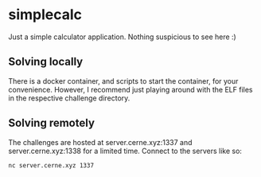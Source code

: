 # simplecalc
Just a simple calculator application. Nothing suspicious to see here :)

## Solving locally
There is a docker container, and scripts to start the container, for your convenience. However, I recommend just playing around with the ELF files in the respective challenge directory.

## Solving remotely
The challenges are hosted at server.cerne.xyz:1337 and server.cerne.xyz:1338 for a limited time. Connect to the servers like so:

```console
nc server.cerne.xyz 1337
```
